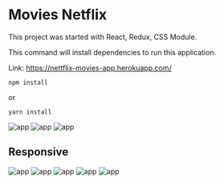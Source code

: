 # Movies Netflix

This project was started with React, Redux, CSS Module.

This command will install dependencies to run this application.

Link: https://nettflix-movies-app.herokuapp.com/

```
npm install
```
or
```
yarn install
```

![app](https://cdn.discordapp.com/attachments/402985413079465985/947994046658408539/unknown.png?width=1000&height=500)
![app](https://cdn.discordapp.com/attachments/402985413079465985/947994151117553725/unknown.png?width=1000&height=500)
![app](https://cdn.discordapp.com/attachments/402985413079465985/947994274329423942/unknown.png?width=1000&height=500)

## Responsive

![app](https://cdn.discordapp.com/attachments/402985413079465985/947997275433619486/Screenshot_20220228-201912.jpg?width=20&height=20)
![app](https://cdn.discordapp.com/attachments/402985413079465985/947997275781738556/Screenshot_20220228-201924.jpg?width=20&height=20)
![app](https://cdn.discordapp.com/attachments/402985413079465985/947997276058578954/Screenshot_20220228-201948.jpg?width=20&height=20)
![app](https://cdn.discordapp.com/attachments/402985413079465985/947997276524126238/Screenshot_20220228-201955.jpg?width=20&height=20)
![app](https://cdn.discordapp.com/attachments/402985413079465985/947997276805140490/Screenshot_20220228-201932.jpg?width=20&height=20)

